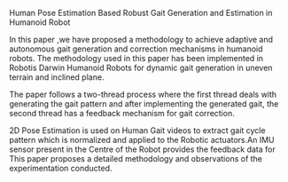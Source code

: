 Human Pose Estimation Based Robust Gait Generation and Estimation in Humanoid Robot

 In this paper ,we have proposed a methodology to achieve adaptive and autonomous gait generation and correction mechanisms in humanoid robots. 
The methodology used in this paper has been implemented in Robotis Darwin Humanoid Robots for dynamic gait generation in uneven terrain and inclined plane.

The paper follows a two-thread process where the first thread deals with generating the gait pattern and after implementing the generated gait, the second thread has a feedback mechanism for gait correction.

2D Pose Estimation is used on Human Gait videos to extract gait cycle pattern which is normalized and applied to the Robotic actuators.An IMU sensor present in the Centre of the Robot provides the feedback data for This paper proposes a detailed methodology and observations of the experimentation conducted.

